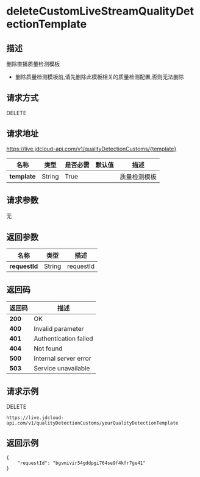 # deleteCustomLiveStreamQualityDetectionTemplate


## 描述
删除直播质量检测模板
- 删除质量检测模板前,请先删除此模板相关的质量检测配置,否则无法删除


## 请求方式
DELETE

## 请求地址
https://live.jdcloud-api.com/v1/qualityDetectionCustoms/{template}

|名称|类型|是否必需|默认值|描述|
|---|---|---|---|---|
|**template**|String|True| |质量检测模板|

## 请求参数
无


## 返回参数
|名称|类型|描述|
|---|---|---|
|**requestId**|String|requestId|


## 返回码
|返回码|描述|
|---|---|
|**200**|OK|
|**400**|Invalid parameter|
|**401**|Authentication failed|
|**404**|Not found|
|**500**|Internal server error|
|**503**|Service unavailable|

## 请求示例
DELETE
```
https://live.jdcloud-api.com/v1/qualityDetectionCustoms/yourQualityDetectionTemplate
```

## 返回示例
```
{
    "requestId": "bgvmivir54gddpgi764se9f4kfr7ge41"
}
```
